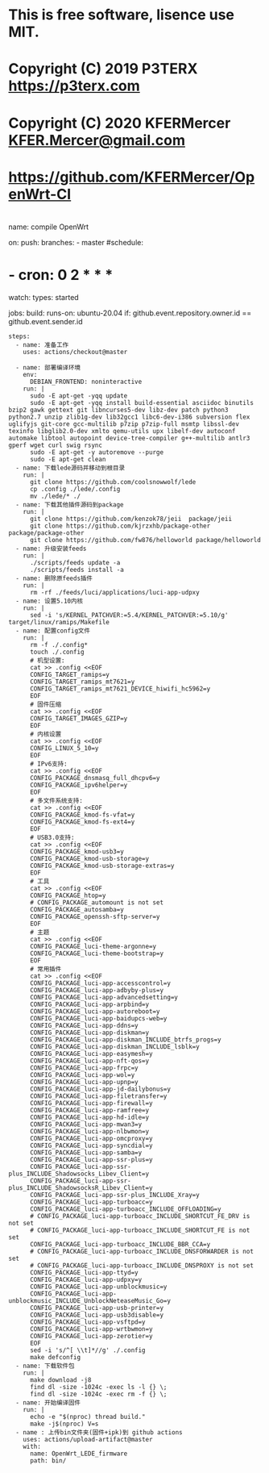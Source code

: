 #
# This is free software, lisence use MIT.
# 
# Copyright (C) 2019 P3TERX <https://p3terx.com>
# Copyright (C) 2020 KFERMercer <KFER.Mercer@gmail.com>
# 
# <https://github.com/KFERMercer/OpenWrt-CI>
#

name: compile OpenWrt

on:
  push:
    branches: 
      - master
  #schedule:
  #  - cron: 0 2 * * *
  watch:
    types: started

jobs:
  build:
    runs-on: ubuntu-20.04
    if: github.event.repository.owner.id == github.event.sender.id

    steps:
      - name: 准备工作
        uses: actions/checkout@master

      - name: 部署编译环境
        env:
          DEBIAN_FRONTEND: noninteractive
        run: |
          sudo -E apt-get -yqq update
          sudo -E apt-get -yqq install build-essential asciidoc binutils bzip2 gawk gettext git libncurses5-dev libz-dev patch python3 python2.7 unzip zlib1g-dev lib32gcc1 libc6-dev-i386 subversion flex uglifyjs git-core gcc-multilib p7zip p7zip-full msmtp libssl-dev texinfo libglib2.0-dev xmlto qemu-utils upx libelf-dev autoconf automake libtool autopoint device-tree-compiler g++-multilib antlr3 gperf wget curl swig rsync
          sudo -E apt-get -y autoremove --purge
          sudo -E apt-get clean
      - name: 下载lede源码并移动到根目录
        run: |
          git clone https://github.com/coolsnowwolf/lede
          cp .config ./lede/.config
          mv ./lede/* ./
      - name: 下载其他插件源码到package
        run: |
          git clone https://github.com/kenzok78/jeii  package/jeii
          git clone https://github.com/kjrzxhb/package-other package/package-other
          git clone https://github.com/fw876/helloworld package/helloworld
      - name: 升级安装feeds
        run: |
          ./scripts/feeds update -a
          ./scripts/feeds install -a
      - name: 删除原feeds插件
        run: |
          rm -rf ./feeds/luci/applications/luci-app-udpxy
      - name: 设置5.10内核
        run: |
          sed -i 's/KERNEL_PATCHVER:=5.4/KERNEL_PATCHVER:=5.10/g' target/linux/ramips/Makefile
      - name: 配置config文件
        run: |
          rm -f ./.config*
          touch ./.config
          # 机型设置:
          cat >> .config <<EOF
          CONFIG_TARGET_ramips=y
          CONFIG_TARGET_ramips_mt7621=y
          CONFIG_TARGET_ramips_mt7621_DEVICE_hiwifi_hc5962=y
          EOF
          # 固件压缩
          cat >> .config <<EOF
          CONFIG_TARGET_IMAGES_GZIP=y
          EOF
          # 内核设置
          cat >> .config <<EOF
          CONFIG_LINUX_5_10=y
          EOF
          # IPv6支持:
          cat >> .config <<EOF
          CONFIG_PACKAGE_dnsmasq_full_dhcpv6=y
          CONFIG_PACKAGE_ipv6helper=y
          EOF
          # 多文件系统支持:
          cat >> .config <<EOF
          CONFIG_PACKAGE_kmod-fs-vfat=y
          CONFIG_PACKAGE_kmod-fs-ext4=y
          EOF
          # USB3.0支持:
          cat >> .config <<EOF
          CONFIG_PACKAGE_kmod-usb3=y
          CONFIG_PACKAGE_kmod-usb-storage=y
          CONFIG_PACKAGE_kmod-usb-storage-extras=y
          EOF
          # 工具
          cat >> .config <<EOF
          CONFIG_PACKAGE_htop=y
          # CONFIG_PACKAGE_automount is not set
          CONFIG_PACKAGE_autosamba=y
          CONFIG_PACKAGE_openssh-sftp-server=y
          EOF
          # 主题
          cat >> .config <<EOF
          CONFIG_PACKAGE_luci-theme-argonne=y
          CONFIG_PACKAGE_luci-theme-bootstrap=y
          EOF
          # 常用插件
          cat >> .config <<EOF
          CONFIG_PACKAGE_luci-app-accesscontrol=y
          CONFIG_PACKAGE_luci-app-adbyby-plus=y
          CONFIG_PACKAGE_luci-app-advancedsetting=y
          CONFIG_PACKAGE_luci-app-arpbind=y
          CONFIG_PACKAGE_luci-app-autoreboot=y
          CONFIG_PACKAGE_luci-app-baidupcs-web=y
          CONFIG_PACKAGE_luci-app-ddns=y
          CONFIG_PACKAGE_luci-app-diskman=y
          CONFIG_PACKAGE_luci-app-diskman_INCLUDE_btrfs_progs=y
          CONFIG_PACKAGE_luci-app-diskman_INCLUDE_lsblk=y
          CONFIG_PACKAGE_luci-app-easymesh=y
          CONFIG_PACKAGE_luci-app-nft-qos=y
          CONFIG_PACKAGE_luci-app-frpc=y
          CONFIG_PACKAGE_luci-app-wol=y
          CONFIG_PACKAGE_luci-app-upnp=y
          CONFIG_PACKAGE_luci-app-jd-dailybonus=y
          CONFIG_PACKAGE_luci-app-filetransfer=y
          CONFIG_PACKAGE_luci-app-firewall=y
          CONFIG_PACKAGE_luci-app-ramfree=y
          CONFIG_PACKAGE_luci-app-hd-idle=y
          CONFIG_PACKAGE_luci-app-mwan3=y
          CONFIG_PACKAGE_luci-app-nlbwmon=y
          CONFIG_PACKAGE_luci-app-omcproxy=y
          CONFIG_PACKAGE_luci-app-syncdial=y
          CONFIG_PACKAGE_luci-app-samba=y
          CONFIG_PACKAGE_luci-app-ssr-plus=y
          CONFIG_PACKAGE_luci-app-ssr-plus_INCLUDE_Shadowsocks_Libev_Client=y
          CONFIG_PACKAGE_luci-app-ssr-plus_INCLUDE_ShadowsocksR_Libev_Client=y
          CONFIG_PACKAGE_luci-app-ssr-plus_INCLUDE_Xray=y
          CONFIG_PACKAGE_luci-app-turboacc=y
          CONFIG_PACKAGE_luci-app-turboacc_INCLUDE_OFFLOADING=y
          # CONFIG_PACKAGE_luci-app-turboacc_INCLUDE_SHORTCUT_FE_DRV is not set
          # CONFIG_PACKAGE_luci-app-turboacc_INCLUDE_SHORTCUT_FE is not set
          CONFIG_PACKAGE_luci-app-turboacc_INCLUDE_BBR_CCA=y
          # CONFIG_PACKAGE_luci-app-turboacc_INCLUDE_DNSFORWARDER is not set
          # CONFIG_PACKAGE_luci-app-turboacc_INCLUDE_DNSPROXY is not set
          CONFIG_PACKAGE_luci-app-ttyd=y
          CONFIG_PACKAGE_luci-app-udpxy=y
          CONFIG_PACKAGE_luci-app-unblockmusic=y
          CONFIG_PACKAGE_luci-app-unblockmusic_INCLUDE_UnblockNeteaseMusic_Go=y
          CONFIG_PACKAGE_luci-app-usb-printer=y
          CONFIG_PACKAGE_luci-app-usb3disable=y
          CONFIG_PACKAGE_luci-app-vsftpd=y
          CONFIG_PACKAGE_luci-app-wrtbwmon=y
          CONFIG_PACKAGE_luci-app-zerotier=y
          EOF
          sed -i 's/^[ \\t]*//g' ./.config
          make defconfig
      - name: 下载软件包
        run: |
          make download -j8
          find dl -size -1024c -exec ls -l {} \;
          find dl -size -1024c -exec rm -f {} \;
      - name: 开始编译固件
        run: |
          echo -e "$(nproc) thread build."
          make -j$(nproc) V=s
      - name : 上传bin文件夹(固件+ipk)到 github actions
        uses: actions/upload-artifact@master
        with:
          name: OpenWrt_LEDE_firmware
          path: bin/
